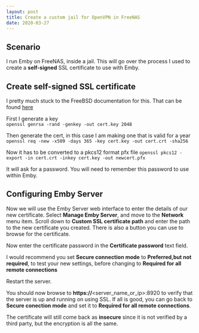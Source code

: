 ```yaml
---
layout: post
title: Create a custom jail for OpenVPN in FreeNAS
date: 2020-03-27
---
```


## Scenario  
I run Emby on FreeNAS, inside a jail.  This will go over the process I used to create a **self-signed** SSL certificate to use with Emby.  

## Create self-signed SSL certificate  
I pretty much stuck to the FreeBSD documentation for this.  That can be found [here](https://www.freebsd.org/doc/handbook/openssl.html)  

First I generate a key  
`openssl genrsa -rand -genkey -out cert.key 2048`  

Then generate the cert, in this case I am making one that is valid for a year  
`openssl req -new -x509 -days 365 -key cert.key -out cert.crt -sha256` 

Now it has to be converted to a pkcs12 format pfx file
`openssl pkcs12 -export -in cert.crt -inkey cert.key -out newcert.pfx`  

It will ask for a password.  You will need to remember this password to use within Emby.  

## Configuring Emby Server  
Now we will use the Emby Server web interface to enter the details of our new certificate.  Select **Manage Emby Server**, and move to the **Network** menu item.  Scroll down to **Custom SSL certificate path** and enter the path to the new certificate you created.  There is also a button you can use to browse for the certificate.  
  
Now enter the certificate password in the **Certificate password** text field.  
  
I would recommend you set **Secure connection mode** to **Preferred,but not required**, to test your new settings, before changing to **Required for all remote connections**  
  
Restart the server.
  
You should now browse to **https://**<server_name_or_ip>:8920 to verify that the server is up and running on using SSL.  If all is good, you can go back to **Secure conection mode** and set it to **Required for all remote connections**.  
  
The certificate will still come back as **insecure** since it is not verified by a third party, but the encryption is all the same.
